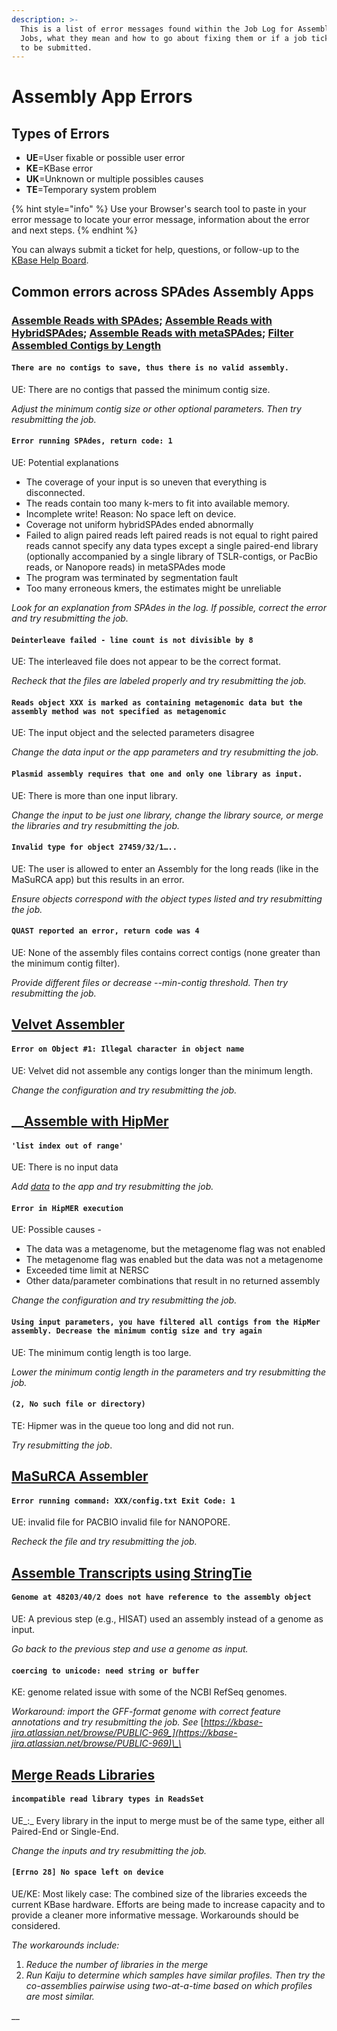 ```yaml
---
description: >-
  This is a list of error messages found within the Job Log for Assembly App
  Jobs, what they mean and how to go about fixing them or if a job ticket needs
  to be submitted.
---
```


# Assembly App Errors

## **Types of Errors**

* **UE**=User fixable or possible user error
* **KE**=KBase error
* **UK**=Unknown or multiple possibles causes
* **TE**=Temporary system problem

{% hint style="info" %}
Use your Browser's search tool to paste in your error message to locate your error message, information about the error and next steps. 
{% endhint %}

You can always submit a ticket for help, questions, or follow-up to the [KBase Help Board](https://kbase-jira.atlassian.net/jira/your-work). 

## Common errors across SPAdes Assembly Apps

### [Assemble Reads with SPAdes](https://narrative.kbase.us/#catalog/apps/kb_SPAdes/run_SPAdes); [Assemble Reads with HybridSPAdes](https://narrative.kbase.us/#catalog/apps/kb_SPAdes/run_hybridSPAdes/release); [Assemble Reads with metaSPAdes](https://narrative.kbase.us/#catalog/apps/kb_SPAdes/run_metaSPAdes/release); [Filter Assembled Contigs by Length](https://narrative.kbase.us/#catalog/apps/kb_assembly_compare/run_filter_contigs_by_length)

#### `There are no contigs to save, thus there is no valid assembly.`  

UE: There are no contigs that passed the minimum contig size. 

_Adjust the minimum contig size or other optional parameters. Then try resubmitting the job._ 

#### `Error running SPAdes, return code: 1` 

UE: Potential explanations 

* The coverage of your input is so uneven that everything is disconnected. 
* The reads contain too many k-mers to fit into available memory. 
* Incomplete write! Reason: No space left on device. 
* Coverage not uniform hybridSPAdes ended abnormally 
* Failed to align paired reads left paired reads is not equal to right paired reads cannot specify any data types except a single paired-end library \(optionally accompanied by a single library of TSLR-contigs, or PacBio reads, or Nanopore reads\) in metaSPAdes mode 
* The program was terminated by segmentation fault 
* Too many erroneous kmers, the estimates might be unreliable

_Look for an explanation from SPAdes in the log. If possible, correct the error and try resubmitting the job._ 

#### `Deinterleave failed - line count is not divisible by 8` 

UE: The interleaved file does not appear to be the correct format. 

_Recheck that the files are labeled properly and try resubmitting the job._ 

#### `Reads object XXX is marked as containing metagenomic data but the assembly method was not specified as metagenomic` 

UE: The input object and the selected parameters disagree 

_Change the data input or the app parameters and try resubmitting the job._ 

#### `Plasmid assembly requires that one and only one library as input.` 

UE: There is more than one input library. 

_Change the input to be just one library, change the library source, or merge the libraries and try resubmitting the job._ 

#### `Invalid type for object 27459/32/1…..` 

UE: The user is allowed to enter an Assembly for the long reads \(like in the MaSuRCA app\) but this results in an error. 

_Ensure objects correspond with the object types listed and try resubmitting the job._ 

#### `QUAST reported an error, return code was 4` 

UE: None of the assembly files contains correct contigs \(none greater than the minimum contig filter\). 

_Provide different files or decrease --min-contig threshold. Then try resubmitting the job._ 

## [Velvet Assembler](https://narrative.kbase.us/#catalog/apps/Velvet/run_velvet)

#### `Error on Object #1: Illegal character in object name`

UE: Velvet did not assemble any contigs longer than the minimum length. 

_Change the configuration and try resubmitting the job._ 

## \_\_[Assemble with HipMer](https://narrative.kbase.us/#catalog/apps/hipmer/run_hipmer_hpc)

#### `'list index out of range'` 

UE: There is no input data 

_Add_ [_data_](../../getting-started/narrative/add-data.md) _to the app and try resubmitting the job._ 

#### `Error in HipMER execution` 

UE: Possible causes - 

* The data was a metagenome, but the metagenome flag was not enabled 
* The  metagenome flag was enabled but the data was not a metagenome 
* Exceeded time limit at NERSC
* Other data/parameter combinations that result in no returned assembly

_Change the configuration and try resubmitting the job._ 

#### `Using input parameters, you have filtered all contigs from the HipMer assembly. Decrease the minimum contig size and try again`

UE: The minimum contig length is too large. 

_Lower the minimum contig length in the parameters and try resubmitting the job._ 

#### `(2, No such file or directory)` 

TE: Hipmer was in the queue too long and did not run. 

_Try resubmitting the job_. 

## [MaSuRCA Assembler](https://narrative.kbase.us/#catalog/apps/kb_MaSuRCA/run_masurca_assembler)

#### `Error running command: XXX/config.txt Exit Code: 1` 

UE: invalid file for PACBIO invalid file for NANOPORE.

_Recheck the file and try resubmitting the job._ 

## [Assemble Transcripts using StringTie](https://narrative.kbase.us/#catalog/apps/kb_stringtie/run_stringtie/)

#### `Genome at 48203/40/2 does not have reference to the assembly object` 

UE: A previous step \(e.g., HISAT\) used an assembly instead of a genome as input. 

_Go back to the previous step and use a genome as input._ 

#### `coercing to unicode: need string or buffer` 

KE: genome related issue with some of the NCBI RefSeq genomes. 

_Workaround: import the GFF-format genome with correct feature annotations and try resubmitting the job. See_ [_https://kbase-jira.atlassian.net/browse/PUBLIC-969_](https://kbase-jira.atlassian.net/browse/PUBLIC-969)\_\_

## [**Merge Reads Libraries**](https://narrative.kbase.us/#catalog/apps/kb_ReadsUtilities/KButil_Merge_MultipleReadsLibs_to_OneLibrary/)

#### `incompatible read library types in ReadsSet` 

UE_:_ Every library in the input to merge must be of the same type, either all Paired-End or Single-End. 

_Change the inputs and try resubmitting the job._

#### **`[Errno 28] No space left on device`**

UE/KE: Most likely case: The combined size of the libraries exceeds the current KBase hardware. Efforts are being made to increase capacity and to provide a cleaner more informative message. Workarounds should be considered.

_The  workarounds include:_  

1. _Reduce the number of libraries in the merge_
2. _Run Kaiju to determine which samples have similar profiles. Then try the co-assemblies pairwise using two-at-a-time based on which profiles are most similar._ 

  __

